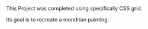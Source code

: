 This Project was completed using specifically CSS grid.

Its goal is to recreate a mondrian painting.